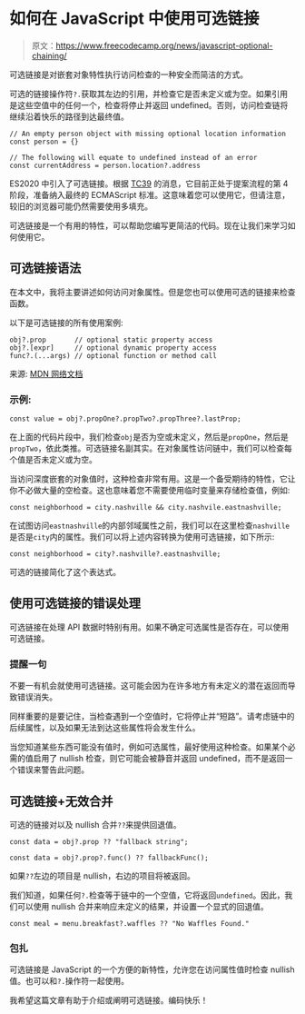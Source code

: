 # 如何在 JavaScript 中使用可选链接

> 原文：<https://www.freecodecamp.org/news/javascript-optional-chaining/>

可选链接是对嵌套对象特性执行访问检查的一种安全而简洁的方式。

可选的链接操作符`?.`获取其左边的引用，并检查它是否未定义或为空。如果引用是这些空值中的任何一个，检查将停止并返回 undefined。否则，访问检查链将继续沿着快乐的路径到达最终值。

```
// An empty person object with missing optional location information
const person = {}

// The following will equate to undefined instead of an error
const currentAddress = person.location?.address 
```

ES2020 中引入了可选链接。根据 [TC39](https://github.com/tc39/proposal-optional-chaining) 的消息，它目前正处于提案流程的第 4 阶段，准备纳入最终的 ECMAScript 标准。这意味着您可以使用它，但请注意，较旧的浏览器可能仍然需要使用多填充。

可选链接是一个有用的特性，可以帮助您编写更简洁的代码。现在让我们来学习如何使用它。

## 可选链接语法

在本文中，我将主要讲述如何访问对象属性。但是您也可以使用可选的链接来检查函数。

以下是可选链接的所有使用案例:

```
obj?.prop       // optional static property access
obj?.[expr]     // optional dynamic property access
func?.(...args) // optional function or method call 
```

来源: [MDN 网络文档](https://developer.mozilla.org/en-US/docs/Web/JavaScript/Reference/Operators/Optional_chaining)

### 示例:

```
const value = obj?.propOne?.propTwo?.propThree?.lastProp;
```

在上面的代码片段中，我们检查`obj`是否为空或未定义，然后是`propOne`，然后是`propTwo`，依此类推。可选链接名副其实。在对象属性访问链中，我们可以检查每个值是否未定义或为空。

当访问深度嵌套的对象值时，这种检查非常有用。这是一个备受期待的特性，它让你不必做大量的空检查。这也意味着您不需要使用临时变量来存储检查值，例如:

```
const neighborhood = city.nashville && city.nashvile.eastnashville; 
```

在试图访问`eastnashville`的内部邻域属性之前，我们可以在这里检查`nashville`是否是`city`内的属性。我们可以将上述内容转换为使用可选链接，如下所示:

```
const neighborhood = city?.nashville?.eastnashville;
```

可选的链接简化了这个表达式。

## 使用可选链接的错误处理

可选链接在处理 API 数据时特别有用。如果不确定可选属性是否存在，可以使用可选链接。

### 提醒一句

不要一有机会就使用可选链接。这可能会因为在许多地方有未定义的潜在返回而导致错误消失。

同样重要的是要记住，当检查遇到一个空值时，它将停止并“短路”。请考虑链中的后续属性，以及如果无法到达这些属性将会发生什么。

当您知道某些东西可能没有值时，例如可选属性，最好使用这种检查。如果某个必需的值启用了 nullish 检查，则它可能会被静音并返回 undefined，而不是返回一个错误来警告此问题。

## 可选链接+无效合并

可选的链接对以及 nullish 合并`??`来提供回退值。

```
const data = obj?.prop ?? "fallback string";
```

```
const data = obj?.prop?.func() ?? fallbackFunc();
```

如果`??`左边的项目是 nullish，右边的项目将被返回。

我们知道，如果任何`?.`检查等于链中的一个空值，它将返回`undefined`。因此，我们可以使用 nullish 合并来响应未定义的结果，并设置一个显式的回退值。

```
const meal = menu.breakfast?.waffles ?? "No Waffles Found."
```

### 包扎

可选链接是 JavaScript 的一个方便的新特性，允许您在访问属性值时检查 nullish 值。也可以和`?.`操作符一起使用。

我希望这篇文章有助于介绍或阐明可选链接。编码快乐！